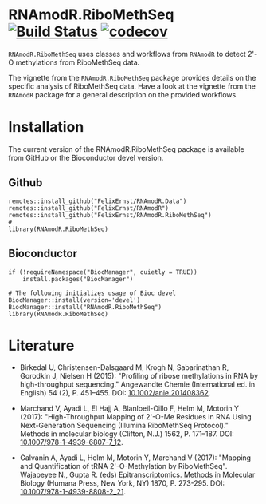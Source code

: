 # RNAmodR.RiboMethSeq [![Build Status](https://travis-ci.com/FelixErnst/RNAmodR.RiboMethSeq.svg?branch=master)](https://travis-ci.com/FelixErnst/RNAmodR.RiboMethSeq) [![codecov](https://codecov.io/gh/FelixErnst/RNAmodR.RiboMethSeq/branch/master/graph/badge.svg)](https://codecov.io/gh/FelixErnst/RNAmodR.RiboMethSeq)

`RNAmodR.RiboMethSeq` uses classes and workflows from `RNAmodR` to detect 2'-O
methylations from RiboMethSeq data.

The vignette from the `RNAmodR.RiboMethSeq` package provides details on the
specific analysis of RiboMethSeq data. Have a look at the vignette from the
`RNAmodR` package for a general description on the provided workflows.

# Installation

The current version of the RNAmodR.RiboMethSeq package is available from GitHub
or the Bioconductor devel version.

## Github

```
remotes::install_github("FelixErnst/RNAmodR.Data")
remotes::install_github("FelixErnst/RNAmodR")
remotes::install_github("FelixErnst/RNAmodR.RiboMethSeq")
#
library(RNAmodR.RiboMethSeq)
```

## Bioconductor

```
if (!requireNamespace("BiocManager", quietly = TRUE))
    install.packages("BiocManager")

# The following initializes usage of Bioc devel
BiocManager::install(version='devel')
BiocManager::install("RNAmodR.RiboMethSeq")
library(RNAmodR.RiboMethSeq)
```

# Literature

- Birkedal U, Christensen-Dalsgaard M, Krogh N, Sabarinathan R, Gorodkin J,
Nielsen H (2015): "Profiling of ribose methylations in RNA by high-throughput
sequencing." Angewandte Chemie (International ed. in English) 54 (2),
P. 451–455. DOI: 
[10.1002/anie.201408362](https://doi.org/10.1002/anie.201408362).

- Marchand V, Ayadi L, El Hajj A, Blanloeil-Oillo F, Helm M, Motorin Y
(2017): "High-Throughput Mapping of 2'-O-Me Residues in RNA Using
Next-Generation Sequencing (Illumina RiboMethSeq Protocol)." Methods in
molecular biology (Clifton, N.J.) 1562, P. 171–187. DOI:
[10.1007/978-1-4939-6807-7_12](https://doi.org/10.1007/978-1-4939-6807-7_12).

- Galvanin A, Ayadi L, Helm M, Motorin Y, Marchand V (2017): "Mapping and
Quantification of tRNA 2'-O-Methylation by RiboMethSeq". Wajapeyee N., Gupta
R. (eds) Epitranscriptomics. Methods in Molecular Biology (Humana Press,
New York, NY) 1870, P. 273-295. DOI:
[10.1007/978-1-4939-8808-2_21](https://doi.org/10.1007/978-1-4939-8808-2_21).
